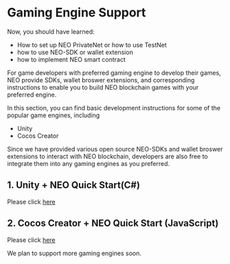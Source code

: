 # Gaming Engine Support
Now, you should have learned:
* How to set up NEO PrivateNet or how to use TestNet
* how to use NEO-SDK or wallet extension
* how to implement NEO smart contract

For game developers with preferred gaming engine to develop their games, NEO provide SDKs, wallet broswer extensions, and corresponding instructions to enable you to build NEO blockchain games with your preferred engine.

In this section, you can find basic development instructions for some of the popular game engines, including 
* Unity
* Cocos Creator

Since we have provided various open source NEO-SDKs and wallet broswer extensions to interact with NEO blockchain, developers are also free to integrate them into any gaming engines as you preferred. 

## 1. Unity + NEO Quick Start(C#)
Please click [here](./GamingEngine/NEO_Unity_Guide.md)

## 2. Cocos Creator + NEO Quick Start (JavaScript)
Please click [here](./GamingEngine/NEO_Cocos_Guide.md)

We plan to support more gaming engines soon.